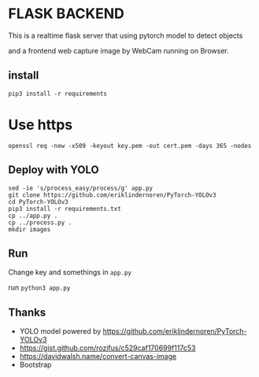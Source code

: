 # FLASK BACKEND
This is a realtime flask server that using pytorch model to detect objects

and a frontend web capture image by WebCam running on Browser.

## install
`pip3 install -r requirements`

# Use https
`openssl req -new -x509 -keyout key.pem -out cert.pem -days 365 -nodes`

## Deploy with YOLO
```
sed -ie 's/process_easy/process/g' app.py
git clone https://github.com/eriklindernoren/PyTorch-YOLOv3
cd PyTorch-YOLOv3
pip3 install -r requirements.txt
cp ../app.py .
cp ../process.py .
mkdir images
```

## Run
Change key and somethings in `app.py`

run `python3 app.py`

## Thanks
* YOLO model powered by https://github.com/eriklindernoren/PyTorch-YOLOv3
* https://gist.github.com/rozifus/c529caf170699f117c53
* https://davidwalsh.name/convert-canvas-image
* Bootstrap
